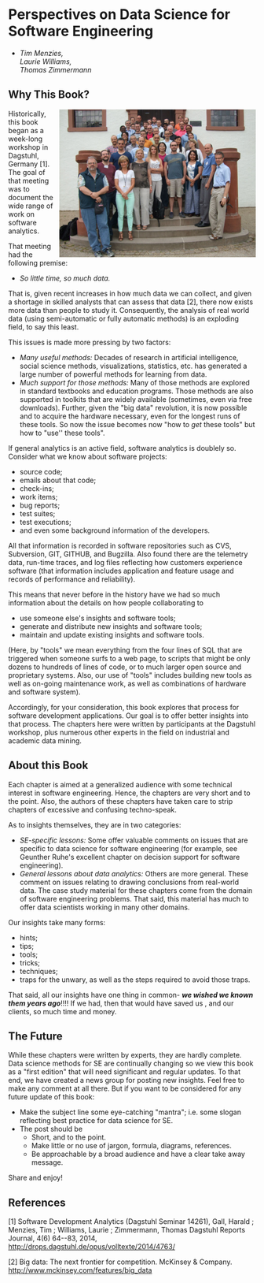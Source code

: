 # Perspectives on Data Science for Software Engineering


- <em>Tim Menzies,   
Laurie Williams,  
Thomas Zimmermann</em>


## Why This Book?

<img src="dagstuhl.JPG" width=400 align=right>
Historically, this book began as a week-long workshop in Dagstuhl, Germany [1].
The goal of that meeting was to
document the wide range of work on software analytics.

That meeting had 
the following premise:

+ _So little time, so much data._

That is, given recent increases in how much data we can collect,
and given a shortage in skilled analysts that can assess that data [2],
there now exists more data than people to study it.
Consequently, the analysis of real world data (using semi-automatic or fully automatic methods) is an exploding field, to
say this least.

This issues is made more pressing by two factors:

- _Many useful methods:_ Decades of research in artificial intelligence, social science methods, visualizations, statistics, etc.
has generated a large number of powerful  methods for learning from data.
- _Much support for those methods:_ Many of those
methods are explored in standard textbooks and
education programs.  Those methods are also
supported in toolkits that are widely available
(sometimes, even via free downloads). Further, given
the "big data" revolution, it is now possible and
to acquire the hardware necessary, even
for the longest runs of these tools. So now the issue becomes now "how to _get_ these tools" but how to "use'' these tools".

If general analytics is an active field, software analytics is doublely so.
Consider what we know about software projects:

- source code;
- emails about that code;
- check-ins;
- work items; 
- bug reports;
- test suites;
-  test executions;
-  and even some background information
of the developers. 

All that information is  recorded in software repositories such as
CVS, Subversion, GIT, GITHUB, and Bugzilla. Also found there are the telemetry data, run-time traces, and log files reflecting
how customers experience software (that information  includes application and feature usage and records of
performance and reliability).

This means that never before in the history have
we had so much information about the details on how people collaborating to 

- use someone else's insights and software tools;
- generate and distribute new insights and software tools;
- maintain and update existing insights and software tools.

(Here, by "tools" we mean everything from the four
lines of SQL that are triggered when someone surfs
to a web page, to scripts that might be only dozens
to hundreds of lines of code, or to much larger open
source and proprietary systems. Also, our use of
"tools" includes building new tools as well as on-going
maintenance work, as well as combinations of
hardware and software system).

Accordingly, for your consideration, this book
explores that process  for software development applications.
Our goal is to
offer better insights into that process. The chapters here
were written by participants at the Dagstuhl
workshop, plus numerous other experts in the field
on industrial and academic data mining.


## About this Book


Each chapter is aimed at a generalized audience with some technical interest in software
engineering. Hence, the chapters are very short and  to the point. Also, the authors of these chapters have taken care
to strip chapters of excessive and
confusing techno-speak.

As to insights themselves, they are in two categories:

- _SE-specific lessons:_ Some offer valuable comments on issues that are
  specific to data science for software engineering
  (for example, see Geunther Ruhe's excellent
  chapter on decision support for software
  engineering).
- _General lessons about data analytics:_ Others are more general. These
  comment on issues relating to drawing conclusions
  from real-world data. The case study material for these chapters come from the domain of software engineering problems.
  That said, this material has much to offer data scientists working in many other domains.
  
Our insights take many forms:

+ hints; 
+ tips;
+ tools;
+ tricks;
+ techniques;
+ traps for the unwary, as well as  the steps required to avoid those traps.

That said,  all our insights have one thing in common- _**we wished we known them years ago**_!!!!
If we had,  then that
would have
saved us ,  and our clients, so much time and money.


## The Future

While these chapters were written by experts, they
are hardly complete. Data science methods for SE are
continually changing so we view this book as a
"first edition" that will need significant and
regular updates. To that end, we have created a news
group for posting new insights. Feel free to make
any comment at all there. But if you want to be
considered for any future update of this book:

- Make the subject line some eye-catching "mantra";  i.e. some slogan reflecting best practice for data science for SE.
- The post  should be 
  - Short, and to the point.
  - Make little or no use of jargon, formula, diagrams, references.
  - Be approachable by a broad audience and have a clear take away message.

Share and enjoy!



## References

[1] Software Development Analytics (Dagstuhl Seminar 14261), Gall, Harald ; Menzies, Tim ; Williams, Laurie ; Zimmermann, Thomas 
Dagstuhl Reports Journal, 4(6) 64--83, 2014, http://drops.dagstuhl.de/opus/volltexte/2014/4763/

[2] Big data: The next frontier for competition. McKinsey & Company. http://www.mckinsey.com/features/big_data
